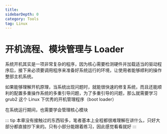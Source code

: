 ```yaml
---
title: 
sidebarDepth: 0 
category: Tools 
tag: Linux
---
```

# 开机流程、模块管理与 Loader

系统开机其实是一项非常复杂的程序，因为核心需要检测硬件并加载适当的驱动程序后，接下来必须要调用程序来准备好系统运行的环境，让使用者能够顺利的操作整部主机系统。

如果能够理解开机原理，当系统出现问题时，就能很快速的修复系统，而且还能顺利的配置多重操作系统的多重引导问题，为了多重引导的问题，那么就需要学习 grub2 这个 Linux 下优秀的开机管理程序（boot loader）

在系统运行期间，也需要学会管理核心模块

::: tip
本章没有接触过的东西较多，笔者基本上全程都很难理解在讲什么，只好大部分都直接抄下来的。只有小部分能跟着练习，因此感觉看看就好
:::